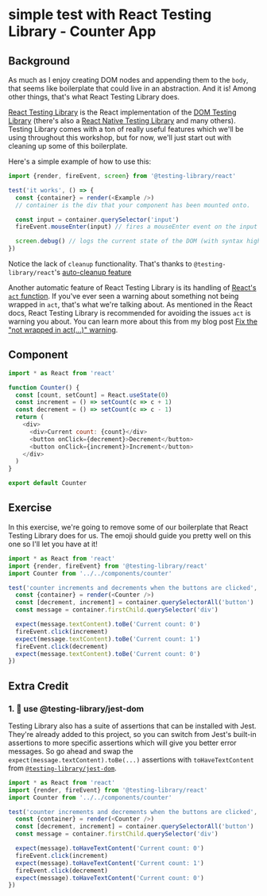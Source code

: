 # simple test with React Testing Library - Counter App

## Background

As much as I enjoy creating DOM nodes and appending them to the `body`, that
seems like boilerplate that could live in an abstraction. And it is! Among other
things, that's what React Testing Library does.

[React Testing Library](https://testing-library.com/react) is the React
implementation of the [DOM Testing Library](https://testing-library.com)
(there's also a
[React Native Testing Library](https://testing-library.com/react-native) and
many others). Testing Library comes with a ton of really useful features which
we'll be using throughout this workshop, but for now, we'll just start out with
cleaning up some of this boilerplate.

Here's a simple example of how to use this:

```javascript
import {render, fireEvent, screen} from '@testing-library/react'

test('it works', () => {
  const {container} = render(<Example />)
  // container is the div that your component has been mounted onto.

  const input = container.querySelector('input')
  fireEvent.mouseEnter(input) // fires a mouseEnter event on the input

  screen.debug() // logs the current state of the DOM (with syntax highlighting!)
})
```

Notice the lack of `cleanup` functionality. That's thanks to
`@testing-library/react`'s
[auto-cleanup feature](https://testing-library.com/docs/react-testing-library/api#cleanup)

Another automatic feature of React Testing Library is its handling of
[React's `act` function](https://reactjs.org/docs/test-utils.html#act). If
you've ever seen a warning about something not being wrapped in `act`, that's
what we're talking about. As mentioned in the React docs, React Testing Library
is recommended for avoiding the issues `act` is warning you about. You can learn
more about this from my blog post
[Fix the "not wrapped in act(...)" warning](https://kentcdodds.com/blog/fix-the-not-wrapped-in-act-warning).

## Component

```js
import * as React from 'react'

function Counter() {
  const [count, setCount] = React.useState(0)
  const increment = () => setCount(c => c + 1)
  const decrement = () => setCount(c => c - 1)
  return (
    <div>
      <div>Current count: {count}</div>
      <button onClick={decrement}>Decrement</button>
      <button onClick={increment}>Increment</button>
    </div>
  )
}

export default Counter
```

## Exercise

In this exercise, we're going to remove some of our boilerplate that React
Testing Library does for us. The emoji should guide you pretty well on this one
so I'll let you have at it!

```js
import * as React from 'react'
import {render, fireEvent} from '@testing-library/react'
import Counter from '../../components/counter'

test('counter increments and decrements when the buttons are clicked', () => {
  const {container} = render(<Counter />)
  const [decrement, increment] = container.querySelectorAll('button')
  const message = container.firstChild.querySelector('div')

  expect(message.textContent).toBe('Current count: 0')
  fireEvent.click(increment)
  expect(message.textContent).toBe('Current count: 1')
  fireEvent.click(decrement)
  expect(message.textContent).toBe('Current count: 0')
})
```

## Extra Credit

### 1. 💯 use @testing-library/jest-dom

Testing Library also has a suite of assertions that can be installed with Jest.
They're already added to this project, so you can switch from Jest's built-in
assertions to more specific assertions which will give you better error
messages. So go ahead and swap the `expect(message.textContent).toBe(...)`
assertions with `toHaveTextContent` from
[`@testing-library/jest-dom`](http://testing-library.com/jest-dom).

```js
import * as React from 'react'
import {render, fireEvent} from '@testing-library/react'
import Counter from '../../components/counter'

test('counter increments and decrements when the buttons are clicked', () => {
  const {container} = render(<Counter />)
  const [decrement, increment] = container.querySelectorAll('button')
  const message = container.firstChild.querySelector('div')

  expect(message).toHaveTextContent('Current count: 0')
  fireEvent.click(increment)
  expect(message).toHaveTextContent('Current count: 1')
  fireEvent.click(decrement)
  expect(message).toHaveTextContent('Current count: 0')
})
```
